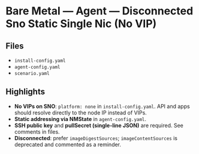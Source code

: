 # Bare Metal — Agent — Disconnected Sno Static Single Nic (No VIP)

## Files
- `install-config.yaml`
- `agent-config.yaml`
- `scenario.yaml`

## Highlights
- **No VIPs on SNO**: `platform: none` in `install-config.yaml`. API and apps should resolve directly to the node IP instead of VIPs.
- **Static addressing via NMState** in `agent-config.yaml`.
- **SSH public key** and **pullSecret (single-line JSON)** are required. See comments in files.
- **Disconnected**: prefer `imageDigestSources`; `imageContentSources` is deprecated and commented as a reminder.
